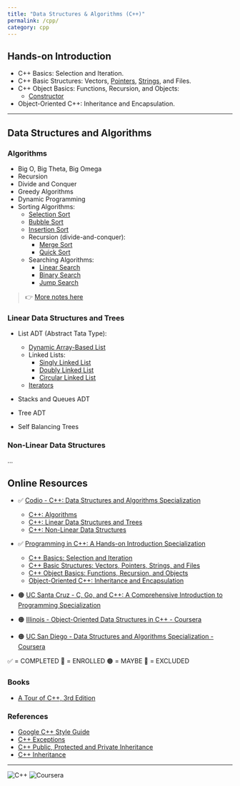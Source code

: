 ```yaml
---
title: "Data Structures & Algorithms (C++)"
permalink: /cpp/
category: cpp
---
```


## Hands-on Introduction

* C++ Basics: Selection and Iteration.
* C++ Basic Structures: Vectors, [Pointers](./01-Hands-on-Introduction/Code-snippets/Pointers-vs-references.md), [Strings](./01-Hands-on-Introduction/Code-snippets/Strings.md), and Files.
* C++ Object Basics: Functions, Recursion, and Objects:
  * [Constructor](./01-Hands-on-Introduction/Code-snippets/Constructor.md)
* Object-Oriented C++: Inheritance and Encapsulation.

---

## Data Structures and Algorithms

### Algorithms

* Big O, Big Theta, Big Omega
* Recursion
* Divide and Conquer
* Greedy Algorithms
* Dynamic Programming
* Sorting Algorithms:
  * [Selection Sort](./02-Algorithms/Code-snippets/Sorting-Algorithms-Selection-Sort.md)
  * [Bubble Sort](./02-Algorithms/Code-snippets/Sorting-Algorithms-Bubble-Sort.md)
  * [Insertion Sort](./02-Algorithms/Code-snippets/Sorting-Algorithms-Insertion-Sort.md)
  * Recursion (divide-and-conquer):
    * [Merge Sort](./02-Algorithms/Code-snippets/Sorting-Algorithms-Merge-Sort.md)
    * [Quick Sort](./02-Algorithms/Code-snippets/Sorting-Algorithms-Quick-Sort.md)
  * Searching Algorithms:
    * [Linear Search](./02-Algorithms/Code-snippets/Search-Linear.md)
    * [Binary Search](./02-Algorithms/Code-snippets/Search-Binary.md)
    * [Jump Search](./02-Algorithms/Code-snippets/Search-Jump.md)

> :point_right: [More notes here](./02-Algorithms/02-Algorithms.md)

### Linear Data Structures and Trees

* List ADT (Abstract Tata Type):
  * [Dynamic Array-Based List](./03-Linear-Data-Structures-and-Trees/Code-snippets/Dynamic-Array-List.md)
  * Linked Lists:
    * [Singly Linked List](./03-Linear-Data-Structures-and-Trees/Code-snippets/Singly-Linked-List.md)
    * [Doubly Linked List](./03-Linear-Data-Structures-and-Trees/Code-snippets/Doubly-Linked-List.md)
    * [Circular Linked List](./03-Linear-Data-Structures-and-Trees/Code-snippets/Circular-Linked-List.md)
  * [Iterators](./03-Linear-Data-Structures-and-Trees/Code-snippets/Iterators.md)
  
* Stacks and Queues ADT
* Tree ADT
* Self Balancing Trees

### Non-Linear Data Structures

...

## Online Resources

* ✅ [Codio - C++: Data Structures and Algorithms Specialization](https://www.coursera.org/specializations/codio-cpp-dsa)
  * [C++: Algorithms](https://www.coursera.org/learn/codio-cpp-algorithms)
  * [C++: Linear Data Structures and Trees](https://www.coursera.org/learn/codio-cpp-linear-data-structures-and-trees?specialization=codio-cpp-dsa#modules)
  * [C++: Non-Linear Data Structures](https://www.coursera.org/learn/codio-cpp-non-linear-data-structures?specialization=codio-cpp-dsa)

* ✅ [Programming in C++: A Hands-on Introduction Specialization](https://www.coursera.org/specializations/hands-on-cpp)
  * [C++ Basics: Selection and Iteration](https://www.coursera.org/learn/codio-cpp-basics?specialization=hands-on-cpp)
  * [C++ Basic Structures: Vectors, Pointers, Strings, and Files](https://www.coursera.org/learn/cpp-basic-structures-vectors-pointers-strings-and-files?specialization=hands-on-cpp)
  * [C++ Object Basics: Functions, Recursion, and Objects](https://www.coursera.org/learn/cpp-object-basics?specialization=hands-on-cpp)
  * [Object-Oriented C++: Inheritance and Encapsulation](https://www.coursera.org/learn/object-oriented-cpp?specialization=hands-on-cpp)

* 🟠 [UC Santa Cruz -  C, Go, and C++: A Comprehensive Introduction to Programming Specialization](https://www.coursera.org/programs/online-learning-for-apple/specializations/c-go-c-plus-plus)

* 🟠 [Illinois - Object-Oriented Data Structures in C++ - Coursera](https://www.coursera.org/programs/online-learning-for-apple/learn/cs-fundamentals-1)

* 🟠 [UC San Diego - Data Structures and Algorithms Specialization - Coursera](https://www.coursera.org/programs/online-learning-for-apple/specializations/data-structures-algorithms)

✅ = COMPLETED
🚧 = ENROLLED
🟠 = MAYBE
🔴 = EXCLUDED

### Books

* [A Tour of C++, 3rd Edition](https://learning.oreilly.com/library/view/a-tour-of/9780136823575/)

### References

* [Google C++ Style Guide](https://google.github.io/styleguide/cppguide.html#Function_Names)
* [C++ Exceptions](https://en.cppreference.com/w/cpp/error/exception)
* [C++ Public, Protected and Private Inheritance](https://www.programiz.com/cpp-programming/public-protected-private-inheritance)
* [C++ Inheritance](https://www.tutorialspoint.com/cplusplus/cpp_inheritance.htm)

---

![C++](https://img.shields.io/badge/C++-%2300599C.svg?logo=c%2B%2B&logoColor=white) ![Coursera](https://img.shields.io/badge/Coursera-0056D2?logo=coursera&logoColor=fff)

